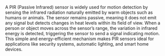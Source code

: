 A PIR (Passive Infrared) sensor is widely used for motion detection by sensing the infrared radiation naturally emitted by warm objects such as humans or animals. The sensor remains passive, meaning it does not emit any signal but detects changes in heat levels within its field of view. When a person or object moves across the sensor’s range, the variation in infrared energy is detected, triggering the sensor to send a signal indicating motion. This simple and energy-efficient mechanism makes PIR sensors ideal for applications like security systems, automatic lighting, and smart home devices.
